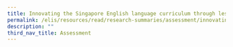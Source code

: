 ```yaml
---
title: Innovating the Singapore English language curriculum through lesson study
permalink: /elis/resources/read/research-summaries/assessment/innovating-singapore-english-language-curriculum/
description: ""
third_nav_title: Assessment
---
```

